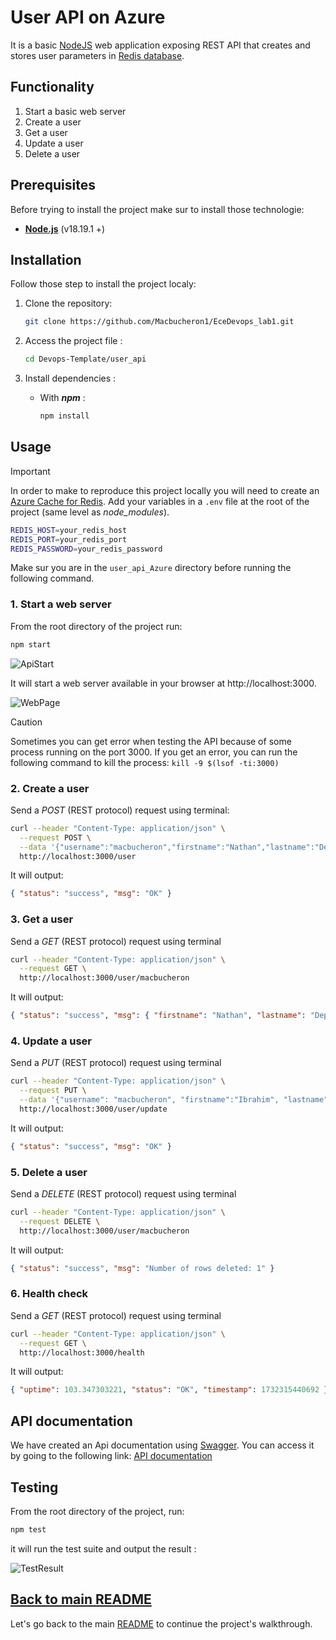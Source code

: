 # User API on Azure

It is a basic [NodeJS](https://nodejs.org/en) web application exposing REST API that creates and stores user parameters in [Redis database](https://redis.io/).

## Functionality

1. Start a basic web server
2. Create a user
3. Get a user
4. Update a user
5. Delete a user

## Prerequisites

Before trying to install the project make sur to install those technologie:

- **[Node.js](https://nodejs.org/en/download/package-manager)** (v18.19.1 +)

## Installation

Follow those step to install the project localy:

1. Clone the repository:

   ```bash
   git clone https://github.com/Macbucheron1/EceDevops_lab1.git
   ```

2. Access the project file :

   ```bash
   cd Devops-Template/user_api
   ```

3. Install dependencies :

   - With _**npm**_ :

     ```bash
     npm install
     ```

## Usage

> [!IMPORTANT]
> In order to make to reproduce this project locally you will need to create an [Azure Cache for Redis](https://learn.microsoft.com/en-us/azure/azure-cache-for-redis/cache-nodejs-get-started?tabs=entraid&pivots=azure-cache-redis). Add your variables in a `.env` file at the root of the project (same level as _node_modules_).
> ```bash
> REDIS_HOST=your_redis_host
> REDIS_PORT=your_redis_port
> REDIS_PASSWORD=your_redis_password
> ```

Make sur you are in the `user_api_Azure` directory before running the following command.

### 1. Start a web server

From the root directory of the project run:

```bash
npm start
```

![ApiStart](../images/user_api/ApiStartAzure.png)

It will start a web server available in your browser at http://localhost:3000.

![WebPage](../images/user_api/UserApiAzure.png)

> [!CAUTION] 
> Sometimes you can get error when testing the API because of some process running on the port 3000. If you get an error, you can run the following command to kill the process: `kill -9 $(lsof -ti:3000)`

### 2. Create a user

Send a _POST_ (REST protocol) request using terminal:

```bash
curl --header "Content-Type: application/json" \
  --request POST \
  --data '{"username":"macbucheron","firstname":"Nathan","lastname":"Deprat"}' \
  http://localhost:3000/user
```

It will output:

```json
{ "status": "success", "msg": "OK" }
```

### 3. Get a user

Send a _GET_ (REST protocol) request using terminal

```bash
curl --header "Content-Type: application/json" \
  --request GET \
  http://localhost:3000/user/macbucheron
```

It will output:

```json
{ "status": "success", "msg": { "firstname": "Nathan", "lastname": "Deprat" } }
```

### 4. Update a user

Send a _PUT_ (REST protocol) request using terminal

```bash
curl --header "Content-Type: application/json" \
  --request PUT \
  --data '{"username": "macbucheron", "firstname":"Ibrahim", "lastname":"Diallo"}' \
  http://localhost:3000/user/update
```

It will output:

```json
{ "status": "success", "msg": "OK" }
```

### 5. Delete a user

Send a _DELETE_ (REST protocol) request using terminal

```bash
curl --header "Content-Type: application/json" \
  --request DELETE \
  http://localhost:3000/user/macbucheron
```

It will output:

```json
{ "status": "success", "msg": "Number of rows deleted: 1" }
```

### 6. Health check 

Send a _GET_ (REST protocol) request using terminal

```bash
curl --header "Content-Type: application/json" \
  --request GET \
  http://localhost:3000/health
```

It will output:

```json
{ "uptime": 103.347303221, "status": "OK", "timestamp": 1732315440692 }
```

## API documentation

We have created an Api documentation using [Swagger](https://swagger.io/). You can access it by going to the following link: [API documentation](http://localhost:3000/api-docs/)

## Testing

From the root directory of the project, run:

```bash
npm test
```

it will run the test suite and output the result :

![TestResult](../images/user_api/TestResult.png)

## [Back to main README](../README.md#1-create-a-web-application)

Let's go back to the main [README](../README.md#2-apply-cicd-pipeline) to continue the project's walkthrough.